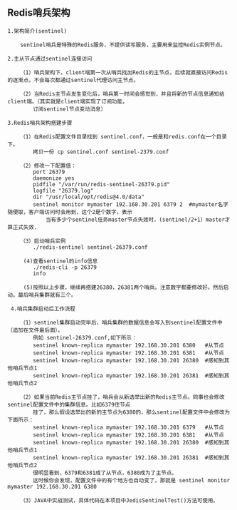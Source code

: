 ## Redis哨兵架构

    1.架构简介(sentinel)
    
        sentinel哨兵是特殊的Redis服务，不提供读写服务，主要用来监控Redis实例节点。
        
    2.主从节点通过sentinel连接访问
    
        （1）哨兵架构下，client端第一次从哨兵找出Redis的主节点，后续就直接访问Redis的逐渐点，不会每次都通过sentinel代理访问主节点。
        
        （2）当Redis主节点发生变化后，哨兵第一时间会感觉到，并且将新的节点信息通知给client端。（其实就是client端实现了订阅功能，
            订阅sentinel节点变动消息）
            
    3.Redis哨兵架构搭建步骤
    
        （1）在Redis配置文件目录找到 sentinel.conf，一般是和redis.conf在一个目录下。
            拷贝一份 cp sentinel.conf sentinel-2379.conf
            
        （2）修改一下配置值：
            port 26379
            daemonize yes
            pidfile "/var/run/redis-sentinel-26379.pid"
            logfile "26379.log"
            dir "/usr/local/opt/redis@4.0/data"
            sentinel monitor mymaster 192.168.30.201 6379 2  #mymaster名字随便取，客户端访问时会用到，这个2是个数字，表示
                当有多少个sentinel任务master节点失效时，(sentinel/2+1）master才算正式失效.
            
        （3）启动哨兵实例
            ./redis-sentinel sentinel-26379.conf
         
         (4)查看sentinel的info信息
            ./redis-cli -p 26379
            info
         
         (5)按照以上步骤，继续再搭建26380，26381两个哨兵。注意数字都要修改好。然后启动。最后哨兵集群就有三个。
         
     4.哨兵集群启动后工作流程
        
        （1）sentinel集群启动完毕后，哨兵集群的数据信息会写入到sentinel配置文件中（追加在文件最后面）。
            例如 sentinel-26379.conf,如下所示：
            sentinel known-replica mymaster 192.168.30.201 6380   #从节点
            sentinel known-replica mymaster 192.168.30.201 6381   #从节点
            sentinel known-replica mymaster 192.168.30.201 26380  #感知到其他哨兵节点1
            sentinel known-replica mymaster 192.168.30.201 26381  #感知到其他哨兵节点2
            
        （2）如果当前Redis主节点挂了，哨兵会从新选举出新的Redis主节点。同事也会修改sentinel配置文件中的集群信息。比如6379住节点
            挂了，那么假设选举出的新的主节点为6380的，那么sentinel配置文件中会修改为下面所示：
            sentinel known-replica mymaster 192.168.30.201 6379   #从节点
            sentinel known-replica mymaster 192.168.30.201 6381   #从节点
            sentinel known-replica mymaster 192.168.30.201 26380  #感知到其他哨兵节点1
            sentinel known-replica mymaster 192.168.30.201 26381  #感知到其他哨兵节点2
            很明显看到，6379和6381成了从节点，6380成为了主节点。
            这时候你会发现，配置文件中的有个地方也自动变了，那就是 sentinel monitor mymaster 192.168.30.201 6380
            
        （3）JAVA中实战测试，具体代码在本项目中JedisSentinelTest()方法可使用。
         
            
        
    